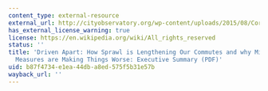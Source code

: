 ```yaml
---
content_type: external-resource
external_url: http://cityobservatory.org/wp-content/uploads/2015/08/Cortright_Driven_Apart_2010.pdf
has_external_license_warning: true
license: https://en.wikipedia.org/wiki/All_rights_reserved
status: ''
title: 'Driven Apart: How Sprawl is Lengthening Our Commutes and why Misleading Mobility
  Measures are Making Things Worse: Executive Summary (PDF)'
uid: b87f4734-e1ea-44db-a8ed-575f5b31e57b
wayback_url: ''
---
```

